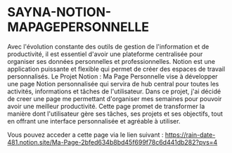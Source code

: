 # SAYNA-NOTION-MAPAGEPERSONNELLE
Avec l'évolution constante des outils de gestion de l'information et de productivité, il est essentiel d'avoir une plateforme centralisée pour organiser ses données personnelles et professionnelles. Notion est une application puissante et flexible qui permet de créer des espaces de travail personnalisés.
Le Projet Notion : Ma Page Personnelle vise à développer une page Notion personnalisée qui servira de hub central pour toutes les activités, informations et tâches de l'utilisateur.
 Dans ce projet, j'ai décidé de creer une page me permettant d'organiser mes semaines pour pouvoir avoir une meilleur productivité.
Cette page promet de transformer la manière dont l'utilisateur gère ses tâches, ses projets et ses objectifs, tout en offrant une interface personnalisée et agréable à utiliser.


Vous pouvez acceder a cette page via le lien suivant : https://rain-date-481.notion.site/Ma-Page-2bfed634b8bd45f699f78c6d441db282?pvs=4
